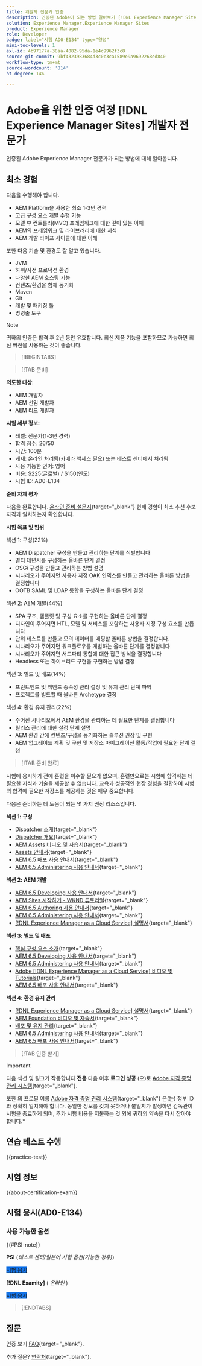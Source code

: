 ```yaml
---
title: 개발자 전문가 인증
description: 인증된 Adobe이 되는 방법 알아보기 [!DNL Experience Manager Sites] 전문가.
solution: Experience Manager,Experience Manager Sites
product: Experience Manager
role: Developer
badge: label="시험 AD0-E134" type="양성"
mini-toc-levels: 1
exl-id: 4b97177a-38aa-4082-95da-1e4c9962f3c8
source-git-commit: 9bf4323983684d3c0c3ca1589e9a9692268ed840
workflow-type: tm+mt
source-wordcount: '814'
ht-degree: 14%

---
```


# Adobe을 위한 인증 여정 [!DNL Experience Manager Sites] 개발자 전문가

인증된 Adobe Experience Manager 전문가가 되는 방법에 대해 알아봅니다.

## 최소 경험

다음을 수행해야 합니다.

* AEM Platform을 사용한 최소 1-3년 경력
* 고급 구성 요소 개발 수행 기능
* 모델 뷰 컨트롤러(MVC) 프레임워크에 대한 깊이 있는 이해
* AEM의 프레임워크 및 라이브러리에 대한 지식
* AEM 개발 라이프 사이클에 대한 이해

또한 다음 기술 및 환경도 잘 알고 있습니다.

* JVM
* 하위/사전 프로덕션 환경
* 다양한 AEM 호스팅 기능
* 컨텐츠/환경을 함께 동기화
* Maven
* Git
* 개발 및 패키징 툴
* 명령줄 도구

>[!NOTE]
>
>귀하의 인증은 합격 후 2년 동안 유효합니다. 최신 제품 기능을 포함하므로 가능하면 최신 버전을 사용하는 것이 좋습니다.

>[!BEGINTABS]

>[!TAB 준비]

**의도한 대상:**

* AEM 개발자
* AEM 선임 개발자
* AEM 리드 개발자

**시험 세부 정보:**

* 레벨: 전문가(1-3년 경력)
* 합격 점수: 26/50
* 시간: 100분
* 게재: 온라인 처리됨(카메라 액세스 필요) 또는 테스트 센터에서 처리됨
* 사용 가능한 언어: 영어
* 비용: $225(글로벌) / $150(인도)
* 시험 ID: AD0-E134

**준비 자체 평가**

다음을 완료합니다. [온라인 준비 설문지](https://scorpion.caveon.com/launchpad/ad-q-e129-readiness-questionnaire-for-adobe-aem-assets-developer-professional-exam-copy-9ts38u/ad-q-e116-readiness-questionnaire-for-adobe-aem-developer-expert-exam){target="_blank"} 현재 경험이 최소 추천 후보 자격과 일치하는지 확인합니다.

**시험 목표 및 범위**

섹션 1: 구성(22%)

* AEM Dispatcher 구성을 만들고 관리하는 단계를 식별합니다
* 멀티 테넌시를 구성하는 올바른 단계 결정
* OSGi 구성을 만들고 관리하는 방법 설명
* 시나리오가 주어지면 사용자 지정 OAK 인덱스를 만들고 관리하는 올바른 방법을 결정합니다
* OOTB SAML 및 LDAP 통합을 구성하는 올바른 단계 결정

섹션 2: AEM 개발(44%)

* SPA 구조, 템플릿 및 구성 요소를 구현하는 올바른 단계 결정
* 디자인이 주어지면 HTL, 모델 및 서비스를 포함하는 사용자 지정 구성 요소를 만듭니다
* 단위 테스트를 만들고 모의 데이터를 매핑할 올바른 방법을 결정합니다.
* 시나리오가 주어지면 워크플로우를 개발하는 올바른 단계를 결정합니다
* 시나리오가 주어지면 서드파티 통합에 대한 접근 방식을 결정합니다
* Headless 또는 하이브리드 구현을 구현하는 방법 결정

섹션 3: 빌드 및 배포(14%)

* 프런트엔드 및 백엔드 종속성 관리 설정 및 유지 관리 단계 파악
* 프로젝트를 빌드할 때 올바른 Archetype 결정

섹션 4: 환경 유지 관리(22%)

* 주어진 시나리오에서 AEM 환경을 관리하는 데 필요한 단계를 결정합니다
* 릴리스 관리에 대한 설정 단계 설명
* AEM 환경 간에 컨텐츠/구성을 동기화하는 솔루션 권장 및 구현
* AEM 업그레이드 계획 및 구현 및 저장소 마이그레이션 활동/작업에 필요한 단계 결정

>[!TAB 준비 완료]

시험에 응시하기 전에 훈련을 이수할 필요가 없으며, 훈련만으로는 시험에 합격하는 데 필요한 지식과 기술을 제공할 수 없습니다. 교육과 성공적인 현장 경험을 결합하여 시험의 합격에 필요한 저장소를 제공하는 것은 매우 중요합니다.

다음은 준비하는 데 도움이 되는 몇 가지 권장 리소스입니다.

**섹션 1: 구성**

* [Dispatcher 소개](https://experienceleague.adobe.com/docs/experience-manager-learn/cloud-service/underlying-technology/introduction-dispatcher.html){target="_blank"}
* [Dispatcher 개요](https://experienceleague.adobe.com/docs/experience-manager-dispatcher/using/dispatcher.html){target="_blank"}
* [AEM Assets 비디오 및 자습서](https://experienceleague.adobe.com/docs/experience-manager-learn/assets/overview.html){target="_blank"}
* [Assets 안내서](https://experienceleague.adobe.com/docs/experience-manager-64/assets/home.html){target="_blank"}
* [AEM 6.5 배포 사용 안내서](https://experienceleague.adobe.com/docs/experience-manager-65/deploying/home.html){target="_blank"}
* [AEM 6.5 Administering 사용 안내서](https://experienceleague.adobe.com/docs/experience-manager-65/administering/home.html){target="_blank"}

**섹션 2: AEM 개발**

* [AEM 6.5 Developing 사용 안내서](https://experienceleague.adobe.com/docs/experience-manager-65/developing/home.html){target="_blank"}
* [AEM Sites 시작하기 - WKND 튜토리얼](https://experienceleague.adobe.com/docs/experience-manager-learn/getting-started-wknd-tutorial-develop/overview.html){target="_blank"}
* [AEM 6.5 Authoring 사용 안내서](https://experienceleague.adobe.com/docs/experience-manager-65/authoring/home.html){target="_blank"}
* [AEM 6.5 Administering 사용 안내서](https://experienceleague.adobe.com/docs/experience-manager-65/administering/home.html){target="_blank"}
* [[!DNL Experience Manager as a Cloud Service] 설명서](https://experienceleague.adobe.com/docs/experience-manager-cloud-service/content/home.html){target="_blank"}

**섹션 3: 빌드 및 배포**

* [핵심 구성 요소 소개](https://experienceleague.adobe.com/docs/experience-manager-core-components/using/introduction.html?lang=ko){target="_blank"}
* [AEM 6.5 Developing 사용 안내서](https://experienceleague.adobe.com/docs/experience-manager-65/developing/home.html){target="_blank"}
* [AEM 6.5 Administering 사용 안내서](https://experienceleague.adobe.com/docs/experience-manager-65/administering/home.html){target="_blank"}
* [Adobe [!DNL Experience Manager as a Cloud Service] 비디오 및 Tutorials](https://experienceleague.adobe.com/docs/experience-manager-learn/cloud-service/overview.html){target="_blank"}
* [AEM 6.5 배포 사용 안내서](https://experienceleague.adobe.com/docs/experience-manager-65/deploying/home.html){target="_blank"}

**섹션 4: 환경 유지 관리**

* [[!DNL Experience Manager as a Cloud Service] 설명서](https://experienceleague.adobe.com/docs/experience-manager-cloud-service/content/home.html){target="_blank"}
* [AEM Foundation 비디오 및 자습서](https://experienceleague.adobe.com/docs/experience-manager-learn/foundation/overview.html){target="_blank"}
* [배포 및 유지 관리](https://experienceleague.adobe.com/docs/experience-manager-64/deploying/deploying/deploy.html){target="_blank"}
* [AEM 6.5 Administering 사용 안내서](https://experienceleague.adobe.com/docs/experience-manager-65/administering/home.html){target="_blank"}
* [AEM 6.5 배포 사용 안내서](https://experienceleague.adobe.com/docs/experience-manager-65/deploying/home.html){target="_blank"}

>[!TAB 인증 받기]

>[!IMPORTANT]
>
>다음 섹션 및 링크가 작동합니다 **전용**  다음 이후 **로그인 성공** (으)로 [Adobe 자격 증명 관리 시스템](https://www.certmetrics.com/adobe){target="_blank"}.
>
>또한 의 프로필 이름 [Adobe 자격 증명 관리 시스템](https://www.certmetrics.com/adobe){target="_blank"} 은(는) 정부 ID와 정확히 일치해야 합니다. 동일한 정보를 갖지 못하거나 불일치가 발생하면 감독관이 시험을 종료하게 되며, 추가 시험 비용을 지불하는 것 외에 귀하의 약속을 다시 잡아야 합니다.*

## 연습 테스트 수행

{{practice-test}}

## 시험 정보

{{about-certification-exam}}

## 시험 응시(AD0-E134)

### 사용 가능한 옵션

{{#PSI-note}}

**PSI** (*테스트 센터/일본어 시험 옵션(가능한 경우)*)

<a href="https://www.certmetrics.com/adobe/candidate/psi_sso_adobe.aspx?redir=yes&amp;ec=AD0-E134" target="_blank" class="spectrum-Button spectrum-Button--fill spectrum-Button--accent spectrum-Button--sizeM is-margin-bottom-big-big at-element-click-tracking" style="background-color:#1473E6">

<span class="spectrum-Button-label has-no-wrap">
   시험 응시
</span>
</a>

**[!DNL Examity]** ( *온라인* )

<a href="https://www.certmetrics.com/adobe/candidate/examity_sso.aspx?eid=AD0-E134" target="_blank" class="spectrum-Button spectrum-Button--fill spectrum-Button--accent spectrum-Button--sizeM is-margin-bottom-big-big at-element-click-tracking" style="background-color:#1473E6">

<span class="spectrum-Button-label has-no-wrap">
   시험 응시
</span>
</a>

>[!ENDTABS]

## 질문

인증 보기 [FAQ](https://experienceleague.adobe.com/docs/certification/certification/faq.html){target="_blank"}.

추가 질문? [연락처](mailto:certif@adobe.com){target="_blank"}.
